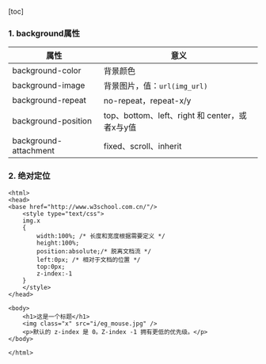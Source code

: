 [toc]
### 1. background属性
| 属性 | 意义 |
| - | -|
| background-color | 背景颜色 |
| background-image | 背景图片，值：`url(img_url)`|
| background-repeat | no-repeat，repeat-x/y |
| background-position| top、bottom、left、right 和 center，或者x与y值 |
| background-attachment | fixed、scroll、inherit|


### 2. 绝对定位
```
<html>
<head>
<base href="http://www.w3school.com.cn/"/>
    <style type="text/css">
    img.x
    {
        width:100%; /* 长度和宽度根据需要定义 */
        height:100%;
        position:absolute;/* 脱离文档流 */
        left:0px; /* 相对于文档的位置 */
        top:0px;
        z-index:-1
    }
    </style>
</head>

<body>
    <h1>这是一个标题</h1>
    <img class="x" src="i/eg_mouse.jpg" /> 
    <p>默认的 z-index 是 0。Z-index -1 拥有更低的优先级。</p>
</body>

</html>
```